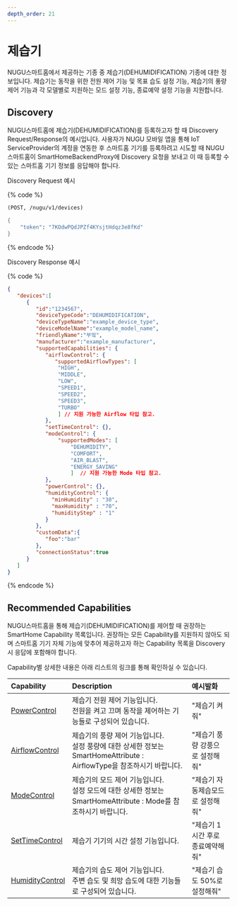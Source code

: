 ```yaml
---
depth_order: 21
---
```


# 제습기

NUGU스마트홈에서 제공하는 기종 중 제습기(DEHUMIDIFICATION) 기종에 대한 정보입니다. 제습기는 동작을 위한 전원 제어 기능 및 목표 습도 설정 기능, 제습기의 풍량 제어 기능과 각 모델별로 지원하는 모드 설정 기능, 종료예약 설정 기능을 지원합니다.

## Discovery

NUGU스마트홈에 제습기(DEHUMIDIFICATION)를 등록하고자 할 때 Discovery Request/Response의 예시입니다. 사용자가 NUGU 모바일 앱을 통해 IoT ServiceProvider의 계정을 연동한 후 스마트홈 기기를 등록하려고 시도할 때 NUGU스마트홈이 SmartHomeBackendProxy에 Discovery 요청을 보내고 이 때 등록할 수 있는 스마트홈 기기 정보를 응답해야 합니다.

Discovery Request 예시

{% code %}
```scheme
(POST, /nugu/v1/devices)

{
    "token": "7KOdwPQdJPZf4KYsjtHdqz3e8fKd"
}
```
{% endcode %}

Discovery Response 예시

{% code %}
```json
{
   "devices":[
      {
         "id":"1234567",
         "deviceTypeCode":"DEHUMIDIFICATION",
         "deviceTypeName":"example_device_type",
         "deviceModelName":"example_model_name",
         "friendlyName":"부엌",
         "manufacturer":"example_manufacturer",
         "supportedCapabilities": {
            "airflowControl": {
               "supportedAirflowTypes": [
                "HIGH",
                "MIDDLE",
                "LOW",
                "SPEED1",
                "SPEED2",
                "SPEED3",
                "TURBO"
                ] // 지원 가능한 Airflow 타입 참고.
            },
            "setTimeControl": {},
            "modeControl": {
                "supportedModes": [
                    "DEHUMIDITY",
                    "COMFORT",
                    "AIR_BLAST",
                    "ENERGY_SAVING"
                    ]  // 지원 가능한 Mode 타입 참고.
            },
            "powerControl": {},
            "humidityControl": {
              "minHumidity" : "30",
              "maxHumidity" : "70",
              "humidityStep" : "1"
            }
         },
         "customData":{
            "foo":"bar"
         },
         "connectionStatus":true
      }
   ]
}
```
{% endcode %}

## Recommended Capabilities

NUGU스마트홈을 통해 제습기(DEHUMIDIFICATION)를 제어할 때 권장하는 SmartHome Capability 목록입니다. 권장하는 모든 Capability를 지원하지 않아도 되며 스마트홈 기기 자체 기능에 맞추어 제공하고자 하는 Capability 목록을 Discovery 시 응답에 포함해야 합니다.

Capability별 상세한 내용은 아래 리스트의 링크를 통해 확인하실 수 있습니다.

| Capability                                                          | Description                                                                           | 예시발화                |
|:--------------------------------------------------------------------|:--------------------------------------------------------------------------------------|:--------------------|
| [PowerControl](../smarthomecapability/powercontrol-interface)       | 제습기 전원 제어 기능입니다.<br/>전원을 켜고 끄며 동작을 제어하는 기능들로 구성되어 있습니다.                               | "제습기 켜줘"            |
| [AirflowControl](../smarthomecapability/airflowcontrol-interface)   | 제습기의 풍량 제어 기능입니다.<br/>설정 풍량에 대한 상세한 정보는 SmartHomeAttribute : AirflowType을 참조하시기 바랍니다. | "제습기 풍량 강풍으로 설정해줘"  |
| [ModeControl](../smarthomecapability/modecontrol-interface)         | 제습기의 모드 제어 기능입니다.<br/>설정 모드에 대한 상세한 정보는 SmartHomeAttribute : Mode를 참조하시기 바랍니다.        | "제습기 자동제습모드로 설정해줘"  |
| [SetTimeControl](../smarthomecapability/settimecontrol-interface)   | 제습기 기기의 시간 설정 기능입니다.                                                                  | "제습기 1시간 후로 종료예약해줘" |
| [HumidityControl](../smarthomecapability/humiditycontrol-interface) | 제습기의 습도 제어 기능입니다.<br/>주변 습도 및 희망 습도에 대한 기능들로 구성되어 있습니다.                               | "제습기 습도 50%로 설정해줘"  |

